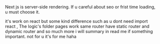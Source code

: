 Next js is server-side rendering.  If u careful about seo or frist time loading, u must choose it. 

it's work on react but some kind difference such as u dont need import react , The  logic's folder pages work same router 
have static router and dynamic router and so much more  i will summary in read me if something important. not for u  it's for me haha 

